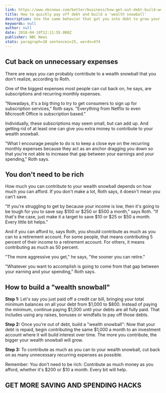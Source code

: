 ```yaml
---
link: https://www.nbcnews.com/better/business/how-get-out-debt-build-wealth-snowball-ncna864111
title: How to quickly pay off debt and build a 'wealth snowball'
description: Use the same behavior that got you into debt to grow your savings.
keywords: null
author: null
date: 2018-04-10T12:11:55.000Z
publisher: NBC News
stats: paragraph=18 sentences=25, words=474
---
```

## Cut back on unnecessary expenses

There are ways you can probably contribute to a wealth snowball that you don't realize, according to Roth.

One of the biggest expenses most people can cut back on, he says, are subscriptions and recurring monthly expenses.

"Nowadays, it's a big thing to try to get consumers to sign up for subscription services," Roth says. "Everything from Netflix to even Microsoft Office is subscription based."

Individually, these subscriptions may seem small, but can add up. And getting rid of at least one can give you extra money to contribute to your wealth snowball.

"What I encourage people to do is to keep a close eye on the recurring monthly expenses because they act as an anchor dragging you down so that you're not able to increase that gap between your earnings and your spending," Roth says.

## You don't need to be rich

How much you can contribute to your wealth snowball depends on how much you can afford. If you don't make a lot, Roth says, it doesn't mean you can't save.

"If you're struggling to get by because your income is low, then it's going to be tough for you to save say $100 or $250 or $500 a month," says Roth. "If that's the case, just make it a target to save $10 or $25 or $50 a month. Every little bit helps."

And if you can afford to, says Roth, you should contribute as much as you can to a retirement account. For some people, that means contributing 5 percent of their income to a retirement account. For others, it means contributing as much as 50 percent.

"The more aggressive you get," he says, "the sooner you can retire."

"Whatever you want to accomplish is going to come from that gap between your earning and your spending," Roth says.

## How to build a "wealth snowball"

**Step 1:** Let's say you just paid off a credit car bill, bringing your total minimum balances on all your debt from $1,000 to $800. Instead of paying the minimum, continue paying $1,000 until your debts are all fully paid. That includes using any raises, bonuses or windfalls to pay off those debts.

**Step 2:** Once you're out of debt, build a "wealth snowball": Now that your debt is repaid, begin contributing the same $1,000 a month to an investment account where it will build interest over time. The more you contribute, the bigger your wealth snowball will grow.

**Step 3:** To contribute as much as you can to your wealth snowball, cut back on as many unnecessary recurring expenses as possible.

Remember: You don't need to be rich: Contribute as much money as you afford, whether it's $200 or $10 a month. Every bit will help.

## GET MORE SAVING AND SPENDING HACKS
